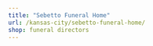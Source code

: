```yaml
---
title: "Sebetto Funeral Home"
url: /kansas-city/sebetto-funeral-home/
shop: funeral directors
---
```

